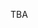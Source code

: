 TBA

<!-- ### The INLG 2025 main conference ticket includes:

- **Full package**: Conference bag, coffee breaks, reception, lunch (31 October, 1st November, 2nd November), gala dinner, and , social event;
- **Basic package**: Coffee breaks, lunch (31 October, 1st November, 2nd November);
- **Lite package**: Coffee breaks only.


#### Author Registration:
Every main conference paper requires a full package registration by October 8, 2025 to be included in the program. 

A full package registration can cover upto two papers. From the 3rd paper, each paper require a lite package registration. 

#### Early Bird Rate: 
To qualify for Early Bird rates, full payment should be made on or before October 8, 2025.

#### Student Discounts:
Reduced registration fees are available for students.  For online registration, a scanned copy of the student ID should be attached. It should also be presented during on-site registration.

#### Local Participants:
Local participants benefit from special fees.

#### Invitation Letter:
If you need an invitation letter or other documents for your visa application, please contact to the local chair, Lê Hoàng Quỳnh (lhquynh [at] vnu.edu.vn).

### 

<div style="width: 100%; overflow: scroll;">
  <table>
    <colspan>
      <col style="min-width: 5rem;">
      <col style="min-width: 5rem;">
      <col style="min-width: 6rem;">
      <col style="min-width: 5rem;">
      <col style="min-width: 5rem;">
      <col style="min-width: 8rem;">
    </colspan>
    <tbody>
      <tr>
        <td colspan=3><h3>Registration Fee</h3></td>
        <td></td>
        <td>Foreigners (USD)</td>
        <td>Local (VND)</td>
      </tr>
      <tr>
        <td><b>Main Conference</b></td>
        <td>Full</td>
        <td>Regular</td>
        <td>Early Bird</td>
        <td>$370</td>
        <td>6,000,000₫</td>
      </tr>
      <tr>
        <td></td>
        <td>Full</td>
        <td>Regular</td>
        <td>Late</td>
        <td>$500</td>
        <td>8,000,000₫</td>
      </tr>
      <tr>
        <td></td>
        <td>Full</td>
        <td>Student</td>
        <td>Early Bird</td>
        <td>$190</td>
        <td>3,000,000₫</td>
      </tr>
      <tr>
        <td></td>
        <td>Full</td>
        <td>Student</td>
        <td>Late</td>
        <td>$260</td>
        <td>5,000,000₫</td>
      </tr>
      <tr>
        <td></td>
        <td>Basic</td>
        <td>Regular</td>
        <td>Early Bird</td>
        <td>$260</td>
        <td>4,000,000₫</td>
      </tr>
      <tr>
        <td></td>
        <td>Basic</td>
        <td>Regular</td>
        <td>Late</td>
        <td>$400</td>
        <td>5,000,000₫</td>
      </tr>
      <tr>
        <td></td>
        <td>Basic</td>
        <td>Student</td>
        <td>Early Bird</td>
        <td>$100</td>
        <td>1,500,000₫ (Free for volunteer students)</td>
      </tr>
      <tr>
        <td></td>
        <td>Basic</td>
        <td>Student</td>
        <td>Late</td>
        <td>$160</td>
        <td>2,500,000₫ (Free for volunteer students)</td>
      </tr>
      <tr>
        <td></td>
        <td>Lite</td>
        <td>Regular</td>
        <td>Early Bird</td>
        <td>$100</td>
        <td>500,000₫</td>
      </tr>
      <tr>
        <td></td>
        <td>Lite</td>
        <td>Regular</td>
        <td>Late</td>
        <td>$160</td>
        <td>1,000,000₫</td>
      </tr>
      <tr>
        <td></td>
        <td>Lite</td>
        <td>Student</td>
        <td>Early Bird</td>
        <td>$50</td>
        <td>Free</td>
      </tr>
      <tr>
        <td></td>
        <td>Lite</td>
        <td>Student</td>
        <td>Late</td>
        <td>$80</td>
        <td>500,000₫ (Free for volunteer students)</td>
      </tr>
      <tr>
        <td><b>Workshop</b> (coffee breaks included)</td>
        <td>Half-day workshop</td>
        <td>Regular</td>
        <td>Early Bird</td>
        <td>$60</td>
        <td>400,000₫</td>
      </tr>
      <tr>
        <td></td>
        <td>Half-day workshop</td>
        <td>Regular</td>
        <td>Late</td>
        <td>$80</td>
        <td>600,000₫</td>
      </tr>
      <tr>
        <td></td>
        <td>Half-day workshop</td>
        <td>Student</td>
        <td>Early Bird</td>
        <td>$30</td>
        <td>200,000₫</td>
      </tr>
      <tr>
        <td></td>
        <td>Half-day workshop</td>
        <td>Student</td>
        <td>Late</td>
        <td>$40</td>
        <td>300,000₫</td>
      </tr>
      <tr>
        <td></td>
        <td>One-day workshop</td>
        <td>Regular</td>
        <td>Early Bird</td>
        <td>$80 (lunch included)</td>
        <td>600,000₫ (lunch included)</td>
      </tr>
      <tr>
        <td></td>
        <td>One-day workshop</td>
        <td>Regular</td>
        <td>Late</td>
        <td>$100 (lunch included)</td>
        <td>800,000₫ (lunch included)
        </td>
      </tr>
      <tr>
        <td></td>
        <td>One-day workshop</td>
        <td>Student</td>
        <td>Early Bird</td>
        <td>$40 (lunch included)</td>
        <td>300,000₫ (lunch included)</td>
      </tr>
      <tr>
        <td></td>
        <td>One-day workshop</td>
        <td>Student</td>
        <td>Late</td>
        <td>$50 (lunch included)</td>
        <td>400,000₫ (lunch included)</td>
      </tr>
      <tr>
        <td></td>
        <td>VLSP (2 days)</td>
        <td>Regular</td>
        <td>Early Bird</td>
        <td>$80 (lunch included)</td>
        <td>500,000₫ (lunch included)</td>
      </tr>
      <tr>
        <td></td>
        <td>VLSP (2 days)</td>
        <td>Regular</td>
        <td>Late</td>
        <td>$100 (lunch included)</td>
        <td>600,000₫ (lunch included)</td>
      </tr>
      <tr>
        <td></td>
        <td>VLSP (2 days)</td>
        <td>Student</td>
        <td>Early Bird</td>
        <td>$40 (lunch included)</td>
        <td>Free</td>
      </tr>
      <tr>
        <td></td>
        <td>VLSP (2 days)</td>
        <td>Student</td>
        <td>Late</td>
        <td>$50 (lunch included)</td>
        <td>Free</td>
      </tr>
      <tr><td><b>Extra ticket for Gala Dinner</b></td>
      <td colspan=3>When you purchase a ticket, one person can accompany you to the gala dinner.</td>
      <td>$100</td>
      <td>2,500,000₫</td>
      </tr>
    </tbody>
  </table>
</div> -->

<!-- 

### MODE OF PAYMENT

#### Method 1: Paypal
The participant must fill out the registration form (link) with payment proof.

#### Method 2: Bank Transfer
Name:  VIETNAM ASSOCIATION FOR INFORMATION PROCESSING

Address: 1 Han Thuyen str., Hai Ba Trung, Hanoi, Vietnam

Bank:  Vietnam International Bank
No 64-68 Ly Thuong Kiet Street, Cua Nam Ward, Hanoi

Branch:  VIB Ly Thuong Kiet

Account Number for USD payment: 003 84006 0000 085 

Account Number for VND payment (local participants):  003 70406 0000 979 

Swift Code:  VNIBVNVX

Payment Reference: 

- Paper registration: INLG 2025 from Author Name for Paper ID
- Attendance registration: INLG 2025 from Participant Name

For bank transactions, the participant must fill out the registration form (link).  The following documents must be attached: Deposit slip, student card (for student participants).

#### Method 3: On-site payment

Walk-ins may pay on-site and on a cash basis (only Vietnam dongs and US dollars will be accepted for on-site payment).

Local participants should use Method 2 (VND payment) or Method 3.

If you have any questions, please send an email to: vlsp.resources@gmail.com. -->
